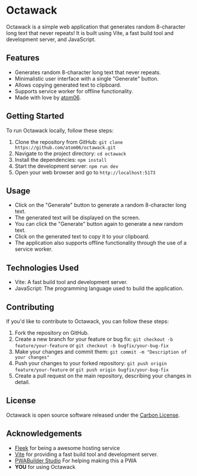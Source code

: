 # Octawack

Octawack is a simple web application that generates random 8-character long text that never repeats! It is built using Vite, a fast build tool and development server, and JavaScript.

## Features

- Generates random 8-character long text that never repeats.
- Minimalistic user interface with a single "Generate" button.
- Allows copying generated text to clipboard.
- Supports service worker for offline functionality.
- Made with love by [atom06](https://github.com/theatom06).

## Getting Started

To run Octawack locally, follow these steps:

1. Clone the repository from GitHub: `git clone https://github.com/atom06/octawack.git`
2. Navigate to the project directory: `cd octawack`
3. Install the dependencies: `npm install`
4. Start the development server: `npm run dev`
5. Open your web browser and go to `http://localhost:5173`

## Usage

- Click on the "Generate" button to generate a random 8-character long text.
- The generated text will be displayed on the screen.
- You can click the "Generate" button again to generate a new random text.
- Click on the generated text to copy it to your clipboard.
- The application also supports offline functionality through the use of a service worker.

## Technologies Used

- Vite: A fast build tool and development server.
- JavaScript: The programming language used to build the application.

## Contributing

If you'd like to contribute to Octawack, you can follow these steps:

1. Fork the repository on GitHub.
2. Create a new branch for your feature or bug fix: `git checkout -b feature/your-feature` or `git checkout -b bugfix/your-bug-fix`
3. Make your changes and commit them: `git commit -m "Description of your changes"`
4. Push your changes to your forked repository: `git push origin feature/your-feature` or `git push origin bugfix/your-bug-fix`
5. Create a pull request on the main repository, describing your changes in detail.

## License

Octawack is open source software released under the [Carbon License](LICENSE).

## Acknowledgements

- [Fleek](https://fleek.co) for being a awesome hosting service
- [Vite](https://vitejs.dev/) for providing a fast build tool and development server.
- [PWABuilder Studio](https://www.pwabuilder.com/) For helping making this a PWA
- **YOU** for using Octawack
